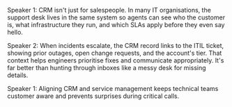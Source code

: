 Speaker 1: CRM isn't just for salespeople. In many IT organisations, the support desk lives in the same system so agents can see who the customer is, what infrastructure they run, and which SLAs apply before they even say hello.

Speaker 2: When incidents escalate, the CRM record links to the ITIL ticket, showing prior outages, open change requests, and the account's tier. That context helps engineers prioritise fixes and communicate appropriately. It's far better than hunting through inboxes like a messy desk for missing details.

Speaker 1: Aligning CRM and service management keeps technical teams customer aware and prevents surprises during critical calls.
